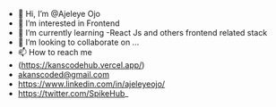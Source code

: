 - 👋 Hi, I’m @Ajeleye Ojo
- 👀 I’m interested in Frontend 
- 🌱 I’m currently learning
-React Js and others frontend related stack 
- 💞️ I’m looking to collaborate on ...
- 📫 How to reach me 
- (https://kanscodehub.vercel.app/)
- akanscoded@gmail.com
- https://www.linkedin.com/in/ajeleyeojo/
- https://twitter.com/SpikeHub_

<!---
Akanscode/Akanscode is a ✨ special ✨ repository because its `README.md` (this file) appears on your GitHub profile.
You can click the Preview link to take a look at your changes.
--->
